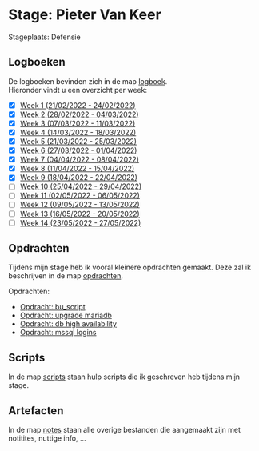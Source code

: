 # Stage: Pieter Van Keer

Stageplaats: Defensie

## Logboeken

De logboeken bevinden zich in de map [logboek](logboek/).  
Hieronder vindt u een overzicht per week:

- [x] [Week 1 (21/02/2022 - 24/02/2022)](logboek/week1.md)
- [x] [Week 2 (28/02/2022 - 04/03/2022)](logboek/week2.md)
- [x] [Week 3 (07/03/2022 - 11/03/2022)](logboek/week3.md)
- [x] [Week 4 (14/03/2022 - 18/03/2022)](logboek/week4.md)
- [x] [Week 5 (21/03/2022 - 25/03/2022)](logboek/week5.md)
- [x] [Week 6 (27/03/2022 - 01/04/2022)](logboek/week6.md)
- [x] [Week 7 (04/04/2022 - 08/04/2022)](logboek/week7.md)
- [x] [Week 8 (11/04/2022 - 15/04/2022)](logboek/week8.md)
- [x] [Week 9 (18/04/2022 - 22/04/2022)](logboek/week9.md)
- [ ] [Week 10 (25/04/2022 - 29/04/2022)](logboek/week10.md)
- [ ] [Week 11 (02/05/2022 - 06/05/2022)](logboek/week11.md)
- [ ] [Week 12 (09/05/2022 - 13/05/2022)](logboek/week12.md)
- [ ] [Week 13 (16/05/2022 - 20/05/2022)](logboek/week13.md)
- [ ] [Week 14 (23/05/2022 - 27/05/2022)](logboek/week14.md)

## Opdrachten

Tijdens mijn stage heb ik vooral kleinere opdrachten gemaakt. Deze zal ik beschrijven in de map [opdrachten](opdrachten/).

Opdrachten:

- [Opdracht: bu_script](opdrachten/opdracht-buscript.md)
- [Opdracht: upgrade mariadb](opdrachten/opdracht-upgrade-mariadb.md)
- [Opdracht: db high availability](opdrachten/opdracht-db-high_availability.md)
- [Opdracht: mssql logins](opdrachten/opdracht-mssql.md)

## Scripts

In de map [scripts](scripts/) staan hulp scripts die ik geschreven heb tijdens mijn stage.

## Artefacten

In de map [notes](notes/) staan alle overige bestanden die aangemaakt zijn met notitites, nuttige info, ...
